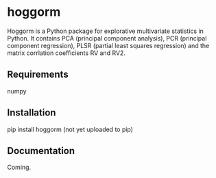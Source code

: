# hoggorm
Hoggorm is a Python package for explorative multivariate statistics in Python. It contains PCA (principal component analysis), PCR (principal component regression), PLSR (partial least squares regression) and the matrix corrlation coefficients RV and RV2.


## Requirements
numpy


## Installation
pip install hoggorm (not yet uploaded to pip)


## Documentation
Coming.



